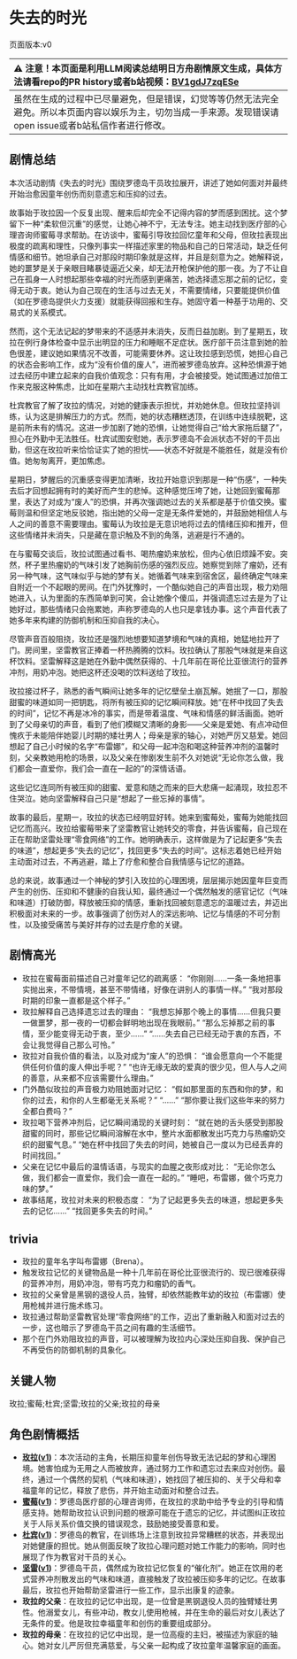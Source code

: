 # 失去的时光
页面版本:v0
 

| :warning: 注意！本页面是利用LLM阅读总结明日方舟剧情原文生成，具体方法请看repo的PR history或者b站视频：[BV1gdJ7zqESe](https://www.bilibili.com/video/BV1gdJ7zqESe/)         |
|:----------------------------|
| 虽然在生成的过程中已尽量避免，但是错误，幻觉等等仍然无法完全避免。所以本页面内容以娱乐为主，切勿当成一手来源。发现错误请open issue或者b站私信作者进行修改。|



## 剧情总结
本次活动剧情《失去的时光》围绕罗德岛干员玫拉展开，讲述了她如何面对并最终开始治愈因童年创伤而刻意遗忘和压抑的过去。

故事始于玫拉因一个反复出现、醒来后却完全不记得内容的梦而感到困扰。这个梦留下一种“柔软但沉重”的感觉，让她心神不宁，无法专注。她主动找到医疗部的心理咨询师蜜莓寻求帮助。在访谈中，蜜莓引导玫拉回忆童年和父母，但玫拉表现出极度的疏离和理性，只像列事实一样描述家里的物品和自己的日常活动，缺乏任何情感和细节。她坦承自己对那段时期印象就是这样，并且是刻意为之。她解释说，她的噩梦是关于亲眼目睹暴徒逼近父亲，却无法开枪保护他的那一夜。为了不让自己在孤身一人时想起那些幸福的时光而感到更痛苦，她选择遗忘那之前的记忆，变得无动于衷。她认为自己现在的生活与过去无关，不需要情绪，只要能提供价值（如在罗德岛提供火力支援）就能获得回报和生存。她固守着一种基于功用的、交易式的关系模式。

然而，这个无法记起的梦带来的不适感并未消失，反而日益加剧。到了星期五，玫拉在例行身体检查中显示出明显的压力和睡眠不足症状。医疗部干员注意到她的脸色很差，建议她如果情况不改善，可能需要休养。这让玫拉感到恐慌，她担心自己的状态会影响工作，成为“没有价值的废人”，进而被罗德岛放弃。这种恐惧源于她过去经历中建立起来的自我价值观念：只有有用，才会被接受。她试图通过加倍工作来克服这种焦虑，比如在星期六主动找杜宾教官加练。

杜宾教官了解了玫拉的情况，对她的健康表示担忧，并劝她休息。但玫拉坚持训练，认为这是排解压力的方式。然而，她的状态糟糕透顶，在训练中连续脱靶，这是前所未有的情况。这进一步加剧了她的恐惧，让她觉得自己“给大家拖后腿了”，担心在外勤中无法胜任。杜宾试图安慰她，表示罗德岛不会派状态不好的干员出勤，但这在玫拉听来恰恰证实了她的担忧——状态不好就是不能胜任，就是没有价值。她匆匆离开，更加焦虑。

星期日，梦醒后的沉重感变得更加清晰，玫拉开始意识到那是一种“伤感”，一种失去后才回想起拥有时的美好而产生的悲悼。这种感觉压垮了她，让她回到蜜莓那里，表达了对成为“废人”的恐惧，并再次强调她过去的关系都是基于价值交换。蜜莓则温和但坚定地反驳她，指出她的父母一定是无条件爱她的，并鼓励她相信人与人之间的善意不需要理由。蜜莓认为玫拉是无意识地将过去的情绪压抑和推开，但这些情绪并未消失，只是藏在意识触及不到的角落，逃避是行不通的。

在与蜜莓交谈后，玫拉试图通过看书、喝热瘤奶来放松，但内心依旧烦躁不安。突然，杯子里热瘤奶的气味引发了她胸前伤感的强烈反应。她察觉到除了瘤奶，还有另一种气味，这气味似乎与她的梦有关。她循着气味来到宿舍区，最终确定气味来自附近一个不起眼的房间。在门外犹豫时，一个酷似她自己的声音出现，极力劝阻她进入，认为里面的东西简单到可笑，会让她像个傻瓜，并强调遗忘过去是为了让她好过，那些情绪只会拖累她，声称罗德岛的人也只是拿钱办事。这个声音代表了她多年来构建的防御机制和压抑自我的决心。

尽管声音百般阻挠，玫拉还是强烈地想要知道梦境和气味的真相，她猛地拉开了门。房间里，坚雷教官正捧着一杯热腾腾的饮料。玫拉确认了那股气味就是来自这杯饮料。坚雷解释这是她在外勤中偶然获得的、十几年前在哥伦比亚很流行的营养冲剂，用奶冲泡。她把这杯还没喝的饮料送给了玫拉。

玫拉接过杯子，熟悉的香气瞬间让她多年的记忆壁垒土崩瓦解。她抿了一口，那股甜蜜的味道如同一把钥匙，将所有被压抑的记忆瞬间释放。她“在杯中找回了失去的时间”，记忆不再是冰冷的事实，而是带着温度、气味和情感的鲜活画面。她听到了父母亲切的声音，看到了他们模糊又清晰的身影——父亲是爱她、有点冲动但愧疚于未能陪伴她婴儿时期的矮壮男人；母亲是家的轴心，对她严厉又慈爱。她回想起了自己小时候的名字“布雷娜”，和父母一起冲泡和喝这种营养冲剂的温馨时刻，父亲教她用枪的场景，以及父亲在惨剧发生前不久对她说“无论你怎么做，我们都会一直爱你，我们会一直在一起的”的深情话语。

这些记忆连同所有被压抑的甜蜜、爱意和随之而来的巨大悲痛一起涌现，玫拉忍不住哭泣。她向坚雷解释自己只是“想起了一些忘掉的事情”。

故事的最后，星期一，玫拉的状态已经明显好转。她来到蜜莓处，蜜莓为她能找回记忆而高兴。玫拉给蜜莓带来了坚雷教官让她转交的零食，并告诉蜜莓，自己现在正在帮助坚雷处理“零食网络”的工作。她明确表示，这样做是为了记起更多“失去的味道”，想起更多“失去的记忆”，找回更多“失去的时间”。这标志着她已经开始主动面对过去，不再逃避，踏上了疗愈和整合自我情感与记忆的道路。

总的来说，故事通过一个神秘的梦引入玫拉的心理困境，层层揭示她因童年巨变而产生的创伤、压抑和不健康的自我认知，最终通过一个偶然触发的感官记忆（气味和味道）打破防御，释放被压抑的情感，重新找回被刻意遗忘的温暖过去，并迈出积极面对未来的一步。故事强调了创伤对人的深远影响、记忆与情感的不可分割性，以及接受痛苦与美好并存的过去是疗愈的关键。
## 剧情高光
*   玫拉在蜜莓面前描述自己对童年记忆的疏离感：
    “你刚刚......一条一条地把事实抛出来，不带情境，甚至不带情绪，好像在讲别人的事情一样。”
    “我对那段时期的印象一直都是这个样子。”
*   玫拉解释自己选择遗忘过去的理由：
    “我想忘掉那个晚上的事情......但我只要一做噩梦，那一夜的一切都会鲜明地出现在我眼前。”
    “那么忘掉那之前的事情，至少能变得无动于衷，至少......”
    “......失去自己已经无动于衷的东西，不会让我觉得自己那么可怜。”
*   玫拉对自我价值的看法，以及对成为“废人”的恐惧：
    “谁会愿意向一个不能提供任何价值的废人伸出手呢？”
    “也许无缘无故的爱真的很少见，但人与人之间的善意，从来都不应该需要什么理由。”
*   门外酷似玫拉的声音极力劝阻她面对记忆：
    “假如那里面的东西和你的梦，和你的过去，和你的人生都毫无关系呢？”
    “......”
    “那你要让我们这些年来的努力全都白费吗？”
*   玫拉喝下营养冲剂后，记忆瞬间涌现的关键时刻：
    “就在她的舌头感受到那股甜蜜的同时，那些记忆瞬间溶解在水中，整片水面都散发出巧克力与热瘤奶交织的甜蜜气息。”
    “她在杯中找回了失去的时间，她被自己一度以为已经丢弃的时间找回。”
*   父亲在记忆中最后的温情话语，与现实的血腥之夜形成对比：
    “无论你怎么做，我们都会一直爱你，我们会一直在一起的。”
    “睡吧，布雷娜，做个巧克力味的梦。”
*   故事结尾，玫拉对未来的积极态度：
    “为了记起更多失去的味道，想起更多失去的记忆......”
    “找回更多失去的时间。”
## trivia
*   玫拉的童年名字叫布雷娜（Brena）。
*   触发玫拉记忆的关键物品是一种十几年前在哥伦比亚很流行的、现已很难获得的营养冲剂，用奶冲泡，带有巧克力和瘤奶的香气。
*   玫拉的父亲曾是黑钢的退役人员，独臂，却依然能教年幼的玫拉（布雷娜）使用枪械并进行施术练习。
*   玫拉通过帮助坚雷教官处理“零食网络”的工作，迈出了重新融入和面对过去的一步，这也暗示了罗德岛干员之间有趣的生活细节。
*   那个在门外劝阻玫拉的声音，可以被理解为玫拉内心深处压抑自我、保护自己不再受伤的防御机制的具象化。
## 关键人物
玫拉;蜜莓;杜宾;坚雷;玫拉的父亲;玫拉的母亲
## 角色剧情概括
-   **[玫拉](../char_v3/char_4006_melnte.md)([v1](../chars/char_4006_melnte.md))**：本次活动的主角，长期压抑童年创伤导致无法记起的梦和心理困境。她害怕成为无用之人而被放弃，通过努力工作和遗忘过去来应对创伤。最终，通过一个偶然的契机（气味和味道），她找回了被压抑的、关于父母和幸福童年的记忆，释放了悲伤，并开始主动面对和整合过去。
-   **[蜜莓](../char_v3/char_449_glider.md)([v1](../chars/char_449_glider.md))**：罗德岛医疗部的心理咨询师，在玫拉的求助中给予专业的引导和情感支持。她帮助玫拉认识到问题的根源可能在于遗忘的记忆，并试图纠正玫拉关于人际关系价值交换的错误观念，鼓励她接受善意和爱。
-   **[杜宾](../char_v3/char_130_doberm.md)([v1](../chars/char_130_doberm.md))**：罗德岛的教官，在训练场上注意到玫拉异常糟糕的状态，并表现出对她健康的担忧。她从侧面反映了玫拉心理问题对她工作能力的影响，同时也展现了作为教官对干员的关心。
-   **[坚雷](../char_v3/char_260_durnar.md)([v1](../chars/char_260_durnar.md))**：罗德岛干员，偶然成为玫拉记忆恢复的“催化剂”。她正在饮用的老式营养冲剂散发出的气味和味道，直接触发了玫拉被压抑多年的记忆。在故事最后，玫拉也开始帮助坚雷进行一些工作，显示出康复的迹象。
-   **玫拉的父亲**：在玫拉的记忆中出现，是一位曾是黑钢退役人员的独臂矮壮男性。他溺爱女儿，有些冲动，教女儿使用枪械，并在生命的最后对女儿表达了无条件的爱。他是玫拉幸福童年和创伤的重要组成部分。
-   **玫拉的母亲**：在玫拉的记忆中出现，是一位高瘦的主妇，被描述为家庭的轴心。她对女儿严厉但充满慈爱，与父亲一起构成了玫拉童年温馨家庭的画面。